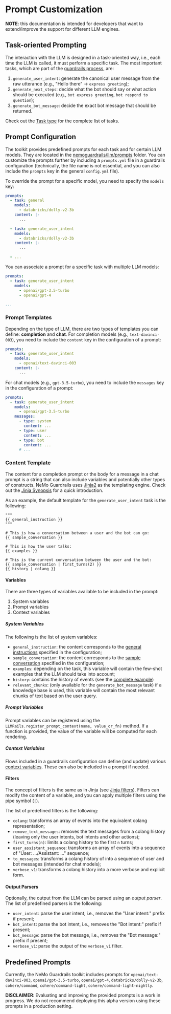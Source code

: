 # Prompt Customization

**NOTE**: this documentation is intended for developers that want to extend/improve the support for different LLM engines.

## Task-oriented Prompting

The interaction with the LLM is designed in a task-oriented way, i.e., each time the LLM is called, it must perform a specific task. The most important tasks, which are part of the [guardrails process](../../architecture/README.md#the-guardrails-process), are:

1. `generate_user_intent`: generate the canonical user message from the raw utterance (e.g., "Hello there" -> `express greeting`);
2. `generate_next_steps`: decide what the bot should say or what action should be executed (e.g., `bot express greeting`, `bot respond to question`);
3. `generate_bot_message`: decide the exact bot message that should be returned.

Check out the [Task type](../../../nemoguardrails/llm/types.py) for the complete list of tasks.

## Prompt Configuration

The toolkit provides predefined prompts for each task and for certain LLM models. They are located in the [nemoguardrails/llm/prompts](../../../nemoguardrails/llm/prompts) folder. You can customize the prompts further by including a `prompts.yml` file in a guardrails configuration (technically, the file name is not essential, and you can also include the `prompts` key in the general `config.yml` file).

To override the prompt for a specific model, you need to specify the `models` key:

```yaml
prompts:
  - task: general
    models:
      - databricks/dolly-v2-3b
    content: |-
      ...

  - task: generate_user_intent
    models:
      - databricks/dolly-v2-3b
    content: |-
      ...

  - ...
```

You can associate a prompt for a specific task with multiple LLM models:

```yaml
prompts:
  - task: generate_user_intent
    models:
      - openai/gpt-3.5-turbo
      - openai/gpt-4

...
```

### Prompt Templates

Depending on the type of LLM, there are two types of templates you can define: **completion** and **chat**. For completion models (e.g., `text-davinci-003`), you need to include the `content` key in the configuration of a prompt:

```yaml
prompts:
  - task: generate_user_intent
    models:
      - openai/text-davinci-003
    content: |-
      ...
```

For chat models (e.g., `gpt-3.5-turbo`), you need to include the `messages` key in the configuration of a prompt:

```yaml
prompts:
  - task: generate_user_intent
    models:
      - openai/gpt-3.5-turbo
    messages:
      - type: system
        content: ...
      - type: user
        content: ...
      - type: bot
        content: ...
      # ...
```

### Content Template

The content for a completion prompt or the body for a message in a chat prompt is a string that can also include variables and potentially other types of constructs. NeMo Guardrails uses [Jinja2](https://jinja.palletsprojects.com/) as the templating engine. Check out the [Jinja Synopsis](https://jinja.palletsprojects.com/en/3.1.x/templates/#synopsis) for a quick introduction.

As an example, the default template for the `generate_user_intent` task is the following:

```
"""
{{ general_instruction }}
"""

# This is how a conversation between a user and the bot can go:
{{ sample_conversation }}

# This is how the user talks:
{{ examples }}

# This is the current conversation between the user and the bot:
{{ sample_conversation | first_turns(2) }}
{{ history | colang }}
```

#### Variables

There are three types of variables available to be included in the prompt:

1. System variables
2. Prompt variables
3. Context variables

##### System Variables

The following is the list of system variables:

- `general_instruction`: the content corresponds to the [general instructions](../../user_guide/configuration-guide.md#general-instruction) specified in the configuration;
- `sample_conversation`: the content corresponds to the [sample conversation](../../user_guide/configuration-guide.md#sample-conversation) specified in the configuration;
- `examples`: depending on the task, this variable will contain the few-shot examples that the LLM should take into account;
- `history`: contains the history of events (see the [complete example](../../architecture/README.md#complete-example))
- `relevant_chunks`: (only available for the `generate_bot_message` task) if a knowledge base is used, this variable will contain the most relevant chunks of text based on the user query.

##### Prompt Variables

Prompt variables can be registered using the `LLMRails.register_prompt_context(name, value_or_fn)` method. If a function is provided, the value of the variable will be computed for each rendering.

##### Context Variables

Flows included in a guardrails configuration can define (and update) various [context variables](../../../docs/user_guide/colang-language-syntax-guide.md#variables). These can also be included in a prompt if needed.

#### Filters

The concept of filters is the same as in Jinja (see [Jinja filters](https://jinja.palletsprojects.com/en/3.1.x/templates/#filters)). Filters can modify the content of a variable, and you can apply multiple filters using the pipe symbol (`|`).

The list of predefined filters is the following:

- `colang`: transforms an array of events into the equivalent colang representation;
- `remove_text_messages`: removes the text messages from a colang history (leaving only the user intents, bot intents and other actions);
- `first_turns(n)`: limits a colang history to the first `n` turns;
- `user_assistant_sequence`: transforms an array of events into a sequence of "User: .../Assistant: ..." sequence;
- `to_messages`: transforms a colang history of into a sequence of user and bot messages (intended for chat models);
- `verbose_v1`: transforms a colang history into a more verbose and explicit form.

#### Output Parsers

Optionally, the output from the LLM can be parsed using an *output parser*. The list of predefined parsers is the following:

- `user_intent`: parse the user intent, i.e., removes the "User intent:" prefix if present;
- `bot_intent`: parse the bot intent, i.e., removes the "Bot intent:" prefix if present;
- `bot_message`: parse the bot message, i.e., removes the "Bot message:" prefix if present;
- `verbose_v1`: parse the output of the `verbose_v1` filter.


## Predefined Prompts

Currently, the NeMo Guardrails toolkit includes prompts for `openai/text-davinci-003`, `openai/gpt-3.5-turbo`, `openai/gpt-4`, `databricks/dolly-v2-3b`, `cohere/command`, `cohere/command-light`, `cohere/command-light-nightly`.

**DISCLAIMER**: Evaluating and improving the provided prompts is a work in progress. We do not recommend deploying this alpha version using these prompts in a production setting.
